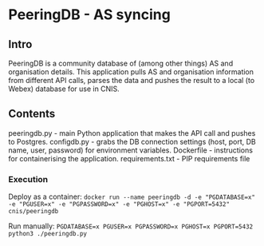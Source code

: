 
# PeeringDB - AS syncing

## Intro

PeeringDB is a community database of (among other things) AS and organisation details. This application pulls AS and organisation information from different API calls, parses the data and pushes the result to a local (to Webex) database for use in CNIS.

## Contents 

peeringdb.py - main Python application that makes the API call and pushes to Postgres.
configdb.py - grabs the DB connection settings (host, port, DB name, user, password) for environment variables.
Dockerfile - instructions for containerising the application.
requirements.txt - PIP requirements file

### Execution 

Deploy as a container:
`docker run --name peeringdb -d -e "PGDATABASE=x" -e "PGUSER=x" -e "PGPASSWORD=x" -e "PGHOST=x" -e "PGPORT=5432" cnis/peeringdb`


Run manually:
 `PGDATABASE=x PGUSER=x PGPASSWORD=x PGHOST=x PGPORT=5432 python3 ./peeringdb.py`
